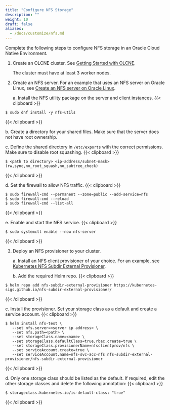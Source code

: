 ```yaml
---
title: "Configure NFS Storage"
description: ""
weight: 10
draft: false
aliases:
  - /docs/customize/nfs.md
---
```


Complete the following steps to configure NFS storage in an Oracle Cloud Native Environment.

1. Create an OLCNE cluster. See [Getting Started with OLCNE](https://docs.oracle.com/en/operating-systems/olcne/1.7/start/hosts.html#hosts).

   The cluster must have at least 3 worker nodes.

2. Create an NFS server. For an example that uses an NFS server on Oracle Linux, see [Create an NFS server on Oracle Linux](https://docs.oracle.com/en/learn/create_nfs_linux/).

   a. Install the NFS utility package on the server and client instances.
{{< clipboard >}}
<div class="highlight">

  ```
  $ sudo dnf install -y nfs-utils
  ```

</div>
{{< /clipboard >}}

   b. Create a directory for your shared files. Make sure that the server does not have root ownership.

   c. Define the shared directory in ```/etc/exports``` with the correct permissions. Make sure to disable root squashing.
{{< clipboard >}}
<div class="highlight">

   ```
   $ <path to directory> <ip-address/subnet-mask>(rw,sync,no_root_squash,no_subtree_check)
   ```

</div>
{{< /clipboard >}}

   d. Set the firewall to allow NFS traffic.
{{< clipboard >}}
<div class="highlight">

   ```
 $ sudo firewall-cmd --permanent --zone=public --add-service=nfs
 $ sudo firewall-cmd --reload
 $ sudo firewall-cmd --list-all
   ```

</div>
{{< /clipboard >}}

   e. Enable and start the NFS service.
{{< clipboard >}}
<div class="highlight">

   ```
   $ sudo systemctl enable --now nfs-server
   ```
</div>
{{< /clipboard >}}

3. Deploy an NFS provisioner to your cluster.

   a. Install an NFS client provisioner of your choice. For an example, see [Kubernetes NFS Subdir External Provisioner](https://github.com/kubernetes-sigs/nfs-subdir-external-provisioner).  

   b. Add the required Helm repo.
{{< clipboard >}}
<div class="highlight">

   ```
   $ helm repo add nfs-subdir-external-provisioner https://kubernetes-sigs.github.io/nfs-subdir-external-provisioner/
   ```

</div>
{{< /clipboard >}}

   c. Install the provisioner. Set your storage class as a default and create a service account.
{{< clipboard >}}
<div class="highlight">

   ```
   $ helm install nfs-test \
      --set nfs.server=<server ip address> \
      --set nfs.path=<path> \
      --set storageClass.name=<name> \
      --set storageClass.defaultClass=true,rbac.create=true \
      --set storageClass.provisionerName=nfsclientprov/nfs \
      --set serviceAccount.create=true \
      --set serviceAccount.name=nfs-svc-acc-nfs nfs-subdir-external-provisioner/nfs-subdir-external-provisioner
   ```

</div>
{{< /clipboard >}}

   d. Only one storage class should be listed as the default. If required, edit the other storage classes and delete the following annotation:
{{< clipboard >}}
<div class="highlight">

   ```
   $ storageclass.kubernetes.io/is-default-class: "true"
   ```     

</div>
{{< /clipboard >}}
